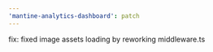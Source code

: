 ```yaml
---
'mantine-analytics-dashboard': patch
---
```


fix: fixed image assets loading by reworking middleware.ts
